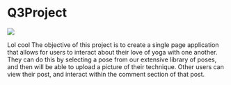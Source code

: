 # Q3Project
![](https://weeklygravy.com/wp-content/uploads/2014/10/yogaposes_lead.jpg)

Lol cool
The objective of this project is to create a single page application that allows for users to interact about their love of yoga with one another. They can do this by selecting a pose from our extensive library of poses, and then will be able to upload a picture of their technique. Other users can view their post, and interact within the comment section of that post.
